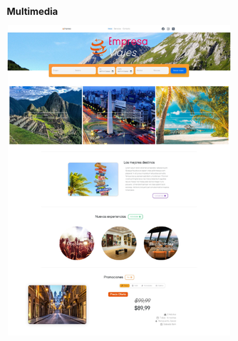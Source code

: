 
## Multimedia

<div align="center" justify="center" display="flex">
<img src="screenshots/ss.jpg" width="500" alt="Screenshot 1" title="Screenshot 1">
</div>
